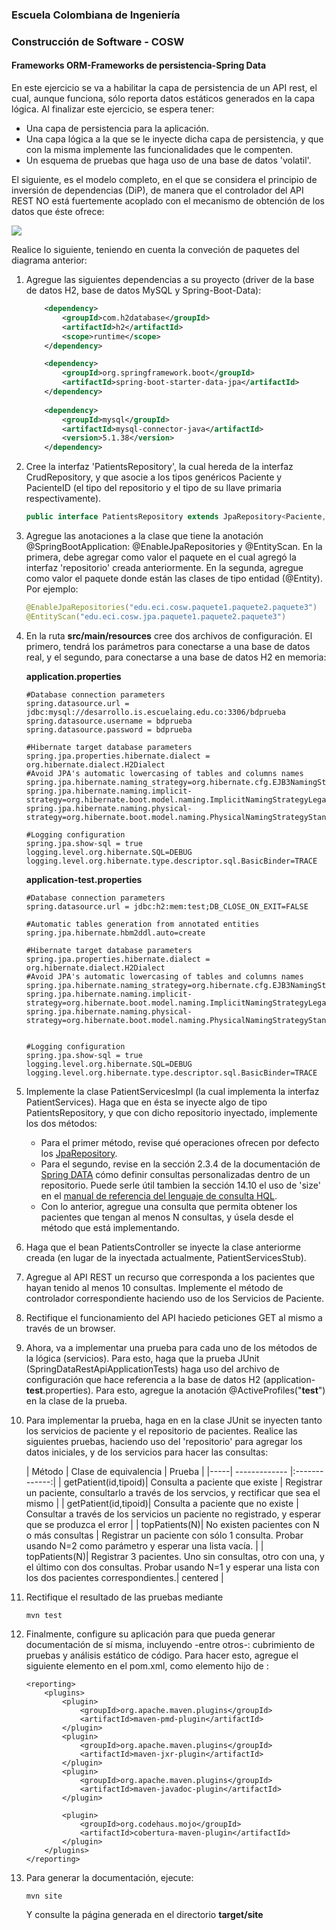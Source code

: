 ### Escuela Colombiana de Ingeniería
### Construcción de Software - COSW


#### Frameworks ORM-Frameworks de persistencia-Spring Data

En este ejercicio se va a habilitar la capa de persistencia de un API rest, el cual, aunque funciona, sólo reporta datos estáticos generados en la capa lógica. Al finalizar este ejercicio, se espera tener:

* Una capa de persistencia para la aplicación.
* Una capa lógica a la que se le inyecte dicha capa de persistencia, y que con la misma implemente las funcionalidades que le compenten.
* Un esquema de pruebas que haga uso de una base de datos 'volatil'.

El siguiente, es el modelo completo, en el que se considera el principio de inversión de dependencias (DiP), de manera que el controlador del API REST NO está fuertemente acoplado con el mecanismo de obtención de los datos que éste ofrece:


![](img/Diagram.png)

Realice lo siguiente, teniendo en cuenta la conveción de paquetes del diagrama anterior:

1. Agregue las siguientes dependencias a su proyecto (driver de la base de datos H2, base de datos MySQL y Spring-Boot-Data):

	```xml
        <dependency>
            <groupId>com.h2database</groupId>
            <artifactId>h2</artifactId>
            <scope>runtime</scope>
        </dependency>

        <dependency>
            <groupId>org.springframework.boot</groupId>
            <artifactId>spring-boot-starter-data-jpa</artifactId>
        </dependency>
        
        <dependency>
            <groupId>mysql</groupId>
            <artifactId>mysql-connector-java</artifactId>
            <version>5.1.38</version>
        </dependency>
	```


2. Cree la interfaz 'PatientsRepository', la cual hereda de la interfaz CrudRepository, y que asocie a los tipos genéricos Paciente y PacienteID (el tipo del repositorio y el tipo de su llave primaria respectivamente).

	
	```java
	public interface PatientsRepository extends JpaRepository<Paciente, PacienteId>
	```

3. Agregue las anotaciones a la clase que tiene la anotación @SpringBootApplication: @EnableJpaRepositories y @EntityScan. En la primera, debe agregar como valor el paquete en el cual agregó la interfaz 'repositorio' creada anteriormente. En la segunda, agregue como valor el paquete donde están las clases de tipo entidad (@Entity). Por ejemplo:

	```java
	@EnableJpaRepositories("edu.eci.cosw.paquete1.paquete2.paquete3")
	@EntityScan("edu.eci.cosw.jpa.paquete1.paquete2.paquete3")
	```



4. En la ruta __src/main/resources__ cree dos archivos de configuración. El primero, tendrá los parámetros para conectarse a una base de datos real, y el segundo, para conectarse a una base de datos H2 en memoria:


	**application.properties**

	```	
	#Database connection parameters
	spring.datasource.url = jdbc:mysql://desarrollo.is.escuelaing.edu.co:3306/bdprueba
	spring.datasource.username = bdprueba
	spring.datasource.password = bdprueba
		
	#Hibernate target database parameters
	spring.jpa.properties.hibernate.dialect = org.hibernate.dialect.H2Dialect
	#Avoid JPA's automatic lowercasing of tables and columns names
	spring.jpa.hibernate.naming_strategy=org.hibernate.cfg.EJB3NamingStrategy
	spring.jpa.hibernate.naming.implicit-strategy=org.hibernate.boot.model.naming.ImplicitNamingStrategyLegacyJpaImpl
	spring.jpa.hibernate.naming.physical-strategy=org.hibernate.boot.model.naming.PhysicalNamingStrategyStandardImpl
		
	#Logging configuration
	spring.jpa.show-sql = true
	logging.level.org.hibernate.SQL=DEBUG
	logging.level.org.hibernate.type.descriptor.sql.BasicBinder=TRACE
	```

	**application-test.properties**

	```
	#Database connection parameters
	spring.datasource.url = jdbc:h2:mem:test;DB_CLOSE_ON_EXIT=FALSE
	
	#Automatic tables generation from annotated entities
	spring.jpa.hibernate.hbm2ddl.auto=create
	
	#Hibernate target database parameters
	spring.jpa.properties.hibernate.dialect = org.hibernate.dialect.H2Dialect
	#Avoid JPA's automatic lowercasing of tables and columns names
	spring.jpa.hibernate.naming_strategy=org.hibernate.cfg.EJB3NamingStrategy
	spring.jpa.hibernate.naming.implicit-strategy=org.hibernate.boot.model.naming.ImplicitNamingStrategyLegacyJpaImpl
	spring.jpa.hibernate.naming.physical-strategy=org.hibernate.boot.model.naming.PhysicalNamingStrategyStandardImpl

	
	#Logging configuration
	spring.jpa.show-sql = true
	logging.level.org.hibernate.SQL=DEBUG
	logging.level.org.hibernate.type.descriptor.sql.BasicBinder=TRACE
	```

5. Implemente la clase PatientServicesImpl (la cual implementa la interfaz PatientServices). Haga que en ésta se inyecte algo de tipo PatientsRepository, y que con dicho repositorio inyectado, implemente los dos métodos:
	* Para el primer método, revise qué operaciones ofrecen por defecto los [JpaRepository](http://docs.spring.io/spring-data/jpa/docs/current/api/org/springframework/data/jpa/repository/JpaRepository.html).
	* Para el segundo, revise en la sección 2.3.4 de la documentación de [Spring DATA](http://docs.spring.io/spring-data/jpa/docs/1.4.3.RELEASE/reference/html/jpa.repositories.html) cómo definir consultas personalizadas dentro de un repositorio. Puede serle útil tambien la sección 14.10 el uso de 'size' en el [manual de referencia del lenguaje de consulta HQL](https://docs.jboss.org/hibernate/orm/3.3/reference/en/html/queryhql.html). 
	* Con lo anterior, agregue una consulta que permita obtener los pacientes que tengan al menos N consultas, y úsela desde el método que está implementando.

6. Haga que el bean PatientsController se inyecte la clase anteriorme creada (en lugar de la inyectada actualmente, PatientServicesStub).

7. Agregue al API REST un recurso que corresponda a los pacientes que hayan tenido al menos 10 consultas. Implemente el método de controlador correspondiente haciendo uso de los Servicios de Paciente.

8. Rectifique el funcionamiento del API haciedo peticiones GET al mismo a través de un browser.

9. Ahora, va a implementar una prueba para cada uno de los métodos de la lógica (servicios). Para esto, haga que la prueba JUnit (SpringDataRestApiApplicationTests) haga uso del archivo de configuración que hace referencia a la base de datos H2 (application-**test**.properties). Para esto, agregue la anotación  @ActiveProfiles("**test**") en la clase de la prueba.

9. Para implementar la prueba, haga en en la clase JUnit se inyecten tanto los servicios de paciente y el repositorio de pacientes. Realice las siguientes pruebas, haciendo uso del 'repositorio' para agregar los datos iniciales, y de los servicios para hacer las consultas:


	| Método | Clase de equivalencia        | Prueba           | 
|-----| ------------- |:-------------:| 
| getPatient(id,tipoid)| Consulta a paciente que existe      | Registrar un paciente, consultarlo a través de los servcios, y rectificar que sea el mismo | 
| getPatient(id,tipoid)| Consulta a paciente que no existe      | Consultar a través de los servicios un paciente no registrado, y esperar que se produzca el error | 
| topPatients(N)| No existen pacientes con N o más consultas      | Registrar un paciente con sólo 1 consulta. Probar usando N=2 como parámetro y esperar una lista vacía.     | 
| topPatients(N)| Registrar 3 pacientes. Uno sin consultas, otro con una, y el último con dos consultas. Probar usando N=1  y esperar una lista con los dos pacientes correspondientes.| centered      | 

10. Rectifique el resultado de las pruebas mediante

	```
	mvn test
	```


11. Finalmente, configure su aplicación para que pueda generar documentación de sí misma, incluyendo -entre otros-: cubrimiento de pruebas y análisis estático de código. Para hacer esto, agregue el siguiente elemento en el pom.xml, como elemento hijo de <project>:

	```
	<reporting>
		<plugins>
			<plugin>
				<groupId>org.apache.maven.plugins</groupId>
				<artifactId>maven-pmd-plugin</artifactId>
			</plugin>
			<plugin>
				<groupId>org.apache.maven.plugins</groupId>
				<artifactId>maven-jxr-plugin</artifactId>
			</plugin>
			<plugin>
				<groupId>org.apache.maven.plugins</groupId>
				<artifactId>maven-javadoc-plugin</artifactId>
			</plugin>
                        
			<plugin>
				<groupId>org.codehaus.mojo</groupId>
				<artifactId>cobertura-maven-plugin</artifactId>
			</plugin>		
		</plugins>
	</reporting>
	```

12. Para generar la documentación, ejecute:

	```
	mvn site
	```
	Y consulte la página generada en el directorio  __target/site__

